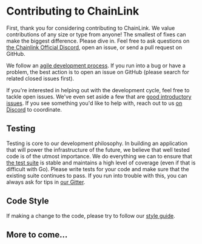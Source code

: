 # Contributing to ChainLink

First, thank you for considering contributing to ChainLink.
We value contributions of any size or type from anyone!
The smallest of fixes can make the biggest difference.
Please dive in. Feel free to ask questions on [the Chainlink Official Discord](https://discord.gg/aSK4zew),
open an issue, or send a pull request on GitHub.

We follow an [agile development process](http://agilemanifesto.org/).
If you run into a bug or have a problem, the best action is to open an issue on GitHub (please search for related closed issues first).

If you're interested in helping out with the development cycle, feel free to tackle open issues. We've even set aside a few that are [good introductory issues](https://github.com/smartcontractkit/chainlink/issues?q=is%3Aissue+label%3A%22good+first+issue%22).
If you see something you'd like to help with,
reach out to us [on Discord](https://discord.gg/aSK4zew) to coordinate.

## Testing

Testing is core to our development philosophy.
In building an application that will power the infrastructure of the future,
we believe that well tested code is of the utmost importance.
We do everything we can to ensure that [the test suite](https://circleci.com/gh/smartcontractkit/chainlink)
is stable and maintains a high level of coverage
(even if that is difficult with Go).
Please write tests for your code and make sure that the existing suite continues to pass.
If you run into trouble with this, you can always ask for tips in [our Gitter](https://gitter.im/smartcontractkit-chainlink/Lobby).

## Code Style

If making a change to the code, please try to follow our [style guide](https://github.com/smartcontractkit/chainlink/wiki/Code-Style-Guide).

## More to come...
